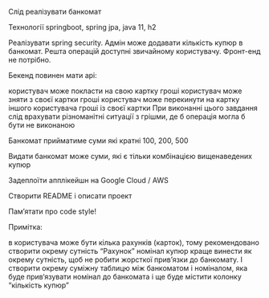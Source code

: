 Cлід реалізувати банкомат

Технології springboot, spring jpa, java 11, h2

Реалізувати spring security. Адмін може додавати кількість купюр в банкомат. 
Решта операцій доступні звичайному користувачу. Фронт-енд не потрібно.

Бекенд повинен мати api:

користувач може покласти на свою картку гроші
користувач може зняти з своєї картки гроші
користувач може перекинути на картку іншого користувача гроші із своєї картки
При виконанні цього завдання слід врахувати різноманітні ситуації з грішми, де б операція могла б бути не виконаною

Банкомат прийматиме суми які кратні 100, 200, 500

Видати банкомат може суми, які є тільки комбінацією вищенаведених купюр

Задеплоїти апплікейшн на Google Cloud / AWS

Створити README і описати проект

Пам’ятати про code style!

Примітка:

в користувача може бути кілька рахунків (карток), тому рекомендовано створити окрему сутність “Рахунок”
номінал купюр краще винести як окрему сутність, щоб не робити жорсткої прив’язки до банкомату. 
І створити окрему суміжну таблицю між банкоматом і номіналом, яка буде прив‘язувати номінал до банкомата 
і ще буде містити колонку “кількість купюр”